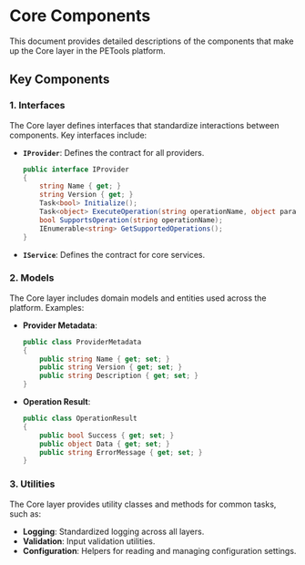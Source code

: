 # Core Components

This document provides detailed descriptions of the components that make up the Core layer in the PETools platform.

## Key Components

### 1. Interfaces

The Core layer defines interfaces that standardize interactions between components. Key interfaces include:

- **`IProvider`**: Defines the contract for all providers.
  ```csharp
  public interface IProvider
  {
      string Name { get; }
      string Version { get; }
      Task<bool> Initialize();
      Task<object> ExecuteOperation(string operationName, object parameters);
      bool SupportsOperation(string operationName);
      IEnumerable<string> GetSupportedOperations();
  }
  ```

- **`IService`**: Defines the contract for core services.

### 2. Models

The Core layer includes domain models and entities used across the platform. Examples:

- **Provider Metadata**:
  ```csharp
  public class ProviderMetadata
  {
      public string Name { get; set; }
      public string Version { get; set; }
      public string Description { get; set; }
  }
  ```

- **Operation Result**:
  ```csharp
  public class OperationResult
  {
      public bool Success { get; set; }
      public object Data { get; set; }
      public string ErrorMessage { get; set; }
  }
  ```

### 3. Utilities

The Core layer provides utility classes and methods for common tasks, such as:

- **Logging**: Standardized logging across all layers.
- **Validation**: Input validation utilities.
- **Configuration**: Helpers for reading and managing configuration settings.
